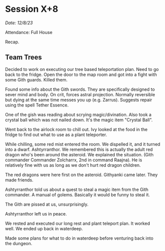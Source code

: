 # Session X+8

_Date: 12/8/23_

Attendance: Full House

Recap.

## Team Trees

Decided to work on executing our tree based teleportation plan. Need to go back to the fridge. Open the door to the map room and got into a fight with some Gith guards. Killed them.

Found some info about the Gith swords. They are specifically designed to sever mind and body. On crit, forces astral projection. Normally reversible but dying at the same time messes you up (e.g. Zarrus). Suggests repair using the spell Tether Essence.

One of the gish was reading about scrying magic/divination. Also took a crystal ball which was not nailed down. It's the magic item "Crystal Ball".

Went back to the airlock room to chill out. Ivy looked at the food in the fridge to find out what to use as a plant teleporter.

While chilling, some red mist entered the room. We dispelled it, and it turned into a dwarf. Ashtyrranthor. We remembered this is actually the adult red dragon who's been around the asteroid. We explained the situation. (Gith commander Commander Zolcharrx, 2nd in command Raajna). He is relatively fine with us as long as we don't hurt red dragon children.

The red dragons were here first on the asteroid. Githyanki came later. They made friends.

Ashtyrranthor told us about a quest to steal a magic item from the Gith commander. A manual of golems. Basically it would be funny to steal it.

The Gith are pissed at us, unsurprisingly.

Ashtyrranthor left us in peace.

We rested and executed our long rest and plant teleport plan. It worked well. We ended up back in waterdeep.

Made some plans for what to do in waterdeep before venturing back into the dungeon.
